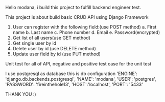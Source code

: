 Hello modana, i build this project to fulfill backend engineer test. 

This project is about build basic CRUD API using Django Framework
1.	User can register with the following field:(use POST method)
  a.	First name
  b.	Last name
  c.	Phone number
  d.	Email
  e.	Password(encrypted)
  2.	Get list of all users(use GET method)
  3.	Get single user by id
  4.	Delete user by id (use DELETE method)
  5.	Update user field by id (use PUT method)

Unit test for all of API, negative and positive test case for the unit test

I use postgresql as database 
this is db configuration
'ENGINE': 'django.db.backends.postgresql',
        'NAME': 'modana',
        'USER': 'postgres',
        'PASSWORD': 'fireinthehole13',
        'HOST':'localhost',
        'PORT': '5433'
 
 THANK YOU :)
